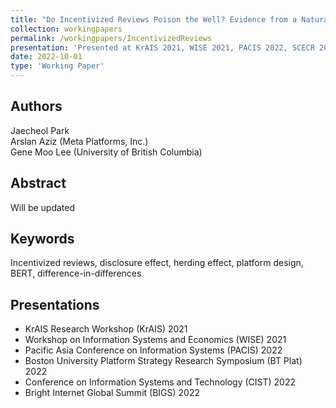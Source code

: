 ```yaml
---
title: "Do Incentivized Reviews Poison the Well? Evidence from a Natural Experiment at Amazon.com"
collection: workingpapers
permalink: /workingpapers/IncentivizedReviews
presentation: 'Presented at KrAIS 2021, WISE 2021, PACIS 2022, SCECR 2022, BU Plat 2022, CIST 2022, BIGS 2022'
date: 2022-10-01
type: 'Working Paper'
---
```


## Authors
Jaecheol Park\
Arslan Aziz (Meta Platforms, Inc.)\
Gene Moo Lee (University of British Columbia)

## Abstract
Will be updated

## Keywords
Incentivized reviews, disclosure effect, herding effect, platform design, BERT, difference-in-differences

## Presentations
* KrAIS Research Workshop (KrAIS) 2021
* Workshop on Information Systems and Economics (WISE) 2021
* Pacific Asia Conference on Information Systems (PACIS) 2022
* Boston University Platform Strategy Research Symposium (BT Plat) 2022
* Conference on Information Systems and Technology (CIST) 2022
* Bright Internet Global Summit (BIGS) 2022



